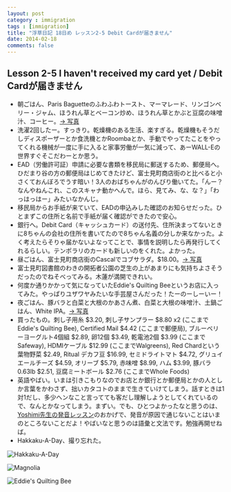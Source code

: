 ```yaml
---
layout: post
category : immigration
tags : [immigration]
title: "浮草日記 18日め レッスン2-5 Debit Cardが届きません"
date: 2014-02-18
comments: false
---
```


## Lesson 2-5 I haven't received my card yet / Debit Cardが届きません

* 朝ごはん、Paris Baguetteのふわふわトースト、マーマレード、リンゴンベリー・ジャム、ほうれん草とベーコン炒め、ほうれん草とかぶと豆腐の味噌汁、コーヒー。[-> 写真](http://instagram.com/p/kp8bgdlDfl/)
* 洗濯2回したー。すっきり。乾燥機のある生活、楽すぎる。乾燥機もそうだしディスポーザーとか食洗機とかRoombaとか、手動でやってたことをやってくれる機械が一度に手に入ると家事労働が一気に減って、あーWALL-Eの世界すぐそこだわーとか思う。
* EAD（労働許可証）申請に必要な書類を移民局に郵送するため、郵便局へ。ひだまり谷の方の郵便局はじめてきたけど、富士見町商店街のと比べると小さくておんぼろでうす暗い！3人のおばちゃんがのんびり働いてた。「んー？なんやねんこれ、このスキャナ動かへんで。ほら、見てみ、な、な？」「わっはっはー」みたいなかんじ。
* 移民局からお手紙が来ていて、EADの申込みした確認のお知らせだった。ひとまずこの住所と名前で手紙が届く確認ができたので安心。
* 銀行へ。Debit Card（キャッシュカード）の送付先、住所決まってないときに8ちゃんの会社の住所を書いてたので8ちゃん名義の分しか来なかった。よく考えたらそりゃ届かないよなってことで、事情を説明したら再発行してくれるらしい。テンポラリのカードも新しいのをくれた。よかった。
* 昼ごはん、富士見町商店街のCascalでコブサラダ。$18.00。[-> 写真](http://instagram.com/p/kp8kt5FDfs/)
* 富士見町図書館のわきの開拓者公園の芝生の上があまりにも気持ちよさそうだったのでねそべってみる。木蓮が満開できれい。&nbsp; 
* 何度か通りかかって気になっていたEddie's Quilting Beeというお店に入ってみた。やっぱりユザワヤみたいな手芸屋さんだった！たーのーしーいー！
* 夜ごはん、豚バラと白菜と大根のかあさん煮、白菜と大根の味噌汁、土鍋ごはん、White IPA。[-> 写真](http://instagram.com/p/kp9MQZFDQo/)
* 買ったもの。刺し子用糸 $3.20, 刺し子サンプラー $8.80 x2 (ここまでEddie's Quilting Bee), Certified Mail $4.42 (ここまで郵便局), ブルーベリーヨーグルト4個組 $2.89, 卵12個 $3.49, 乾電池2個 $3.99 (ここまでSafeway), HDMIケーブル $12.99 (ここまでWalgreens), Red Chardという葉物野菜 $2.49, Ritual デカフ豆 $16.99, セミドライトマト $4.72, グリュイエールチーズ $4.59, オリーブ $5.79, 赤味噌 $8.99, ハム $3.99, 豚バラ0.63lb $2.51, 豆腐ミートボール $2.76 (ここまでWhole Foods)
* 英語やばい。いまは引きこもりなのでお店とか銀行とか郵便局とかの人としか言葉をかわさず、拙いカタコトのままで生きていけてしまう。話すときは1対1だし、多少ヘンなこと言ってても客だし理解しようとしてくれているので、なんとかなってしまう。まずい。でも、ひとつよかったなと思うのは、[Yoshimi先生の発音レッスン](http://y2eh.fromscratch-lab.net/lessonreview.html)のおかげで、発音が原因で通じないことはいまのところないことだよ！やばいなと思うのは語彙と文法です。勉強再開せねば。
* Hakkaku-A-Day、撮り忘れた。


![Hakkaku-A-Day](https://lh3.googleusercontent.com/-78mxx3GNGiE/UwWWIgnGlZI/AAAAAAAB6Dg/sLhXwi4pyVg/w620-h465-no/P1150549.JPG)

![Magnolia](https://lh3.googleusercontent.com/-3fhUBrfOO0s/UwbsdnzZigI/AAAAAAAB6Pk/nmu-GoSJA24/w620-h465-no/P1150539.JPG)

![Eddie's Quilting Bee](https://lh5.googleusercontent.com/-iFflh4oNTiU/Uwbsq1xG_KI/AAAAAAAB6P8/T4fGpFL3kQw/w620-h465-no/P1150524.JPG)